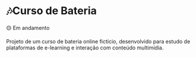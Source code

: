 # 🎶Curso de Bateria

🟡 Em andamento

Projeto de um curso de bateria online fictício, desenvolvido para estudo de plataformas de e-learning e interação com conteúdo multimídia.